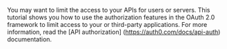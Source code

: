 You may want to limit the access to your APIs for users or servers. This tutorial shows you how to use the authorization features in the OAuth 2.0 framework to limit access to your or third-party applications. 
For more information, read the [API authorization] (https://auth0.com/docs/api-auth) documentation.
